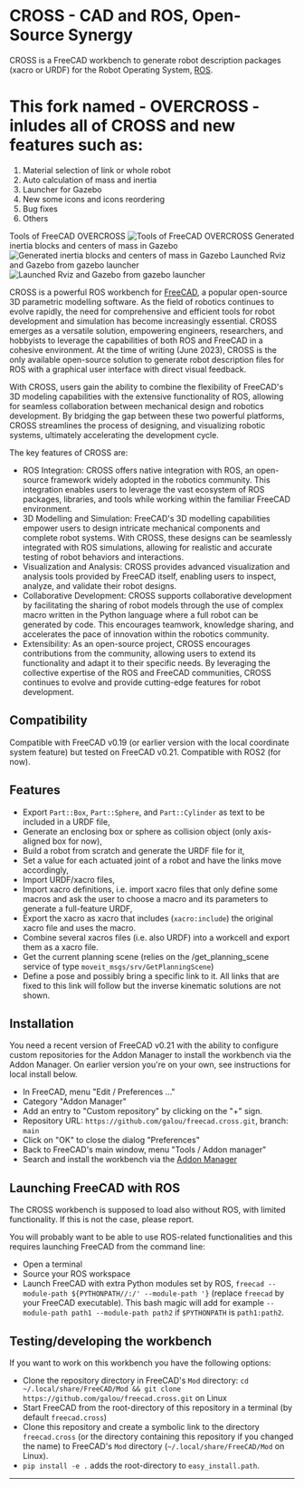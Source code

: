 # CROSS - CAD and ROS, Open-Source Synergy

CROSS is a FreeCAD workbench to generate robot description packages (xacro or URDF) for the Robot Operating System, [ROS].

# This fork named - OVERCROSS - inludes all of CROSS and new features such as:
1. Material selection of link or whole robot
1. Auto calculation of mass and inertia
1. Launcher for Gazebo
1. New some icons and icons reordering
1. Bug fixes
1. Others

Tools of FreeCAD OVERCROSS
![Tools of FreeCAD OVERCROSS](https://github.com/drfenixion/freecad.cross/assets/13005708/d3d44e65-a9cc-45cc-937a-be5008b98608)
Generated inertia blocks and centers of mass in Gazebo
![Generated inertia blocks and centers of mass in Gazebo](https://github.com/drfenixion/freecad.cross/assets/13005708/a46715a0-0dc6-4f6e-b80e-e4c644589477)
Launched Rviz and Gazebo from gazebo launcher
![Launched Rviz and Gazebo from gazebo launcher](https://github.com/drfenixion/freecad.cross/assets/13005708/9017aec4-70e5-45fa-82ad-6b4646453767)


CROSS is a powerful ROS workbench for [FreeCAD](https://www.freecad.org/), a popular open-source 3D parametric modelling software.
As the field of robotics continues to evolve rapidly, the need for comprehensive and efficient tools for robot development and simulation has become increasingly essential.
CROSS emerges as a versatile solution, empowering engineers, researchers, and hobbyists to leverage the capabilities of both ROS and FreeCAD in a cohesive environment.
At the time of writing (June 2023), CROSS is the only available open-source solution to generate robot description files for ROS with a graphical user interface with direct visual feedback.

With CROSS, users gain the ability to combine the flexibility of FreeCAD's 3D modeling capabilities with the extensive functionality of ROS, allowing for seamless collaboration between mechanical design and robotics development.
    By bridging the gap between these two powerful platforms, CROSS streamlines the process of designing, and visualizing robotic systems, ultimately accelerating the development cycle.

The key features of CROSS are:

* ROS Integration: CROSS offers native integration with ROS, an open-source framework widely adopted in the robotics community.
        This integration enables users to leverage the vast ecosystem of ROS packages, libraries, and tools while working within the familiar FreeCAD environment.
* 3D Modelling and Simulation: FreeCAD's 3D modelling capabilities empower users to design intricate mechanical components and complete robot systems.
        With CROSS, these designs can be seamlessly integrated with ROS simulations, allowing for realistic and accurate testing of robot behaviors and interactions.
* Visualization and Analysis: CROSS provides advanced visualization and analysis tools provided by FreeCAD itself, enabling users to inspect, analyze, and validate their robot designs.
* Collaborative Development: CROSS supports collaborative development by facilitating the sharing of robot models through the use of complex macro written in the Python language where a full robot can be generated by code.
        This encourages teamwork, knowledge sharing, and accelerates the pace of innovation within the robotics community.
* Extensibility: As an open-source project, CROSS encourages contributions from the community, allowing users to extend its functionality and adapt it to their specific needs.
        By leveraging the collective expertise of the ROS and FreeCAD communities, CROSS continues to evolve and provide cutting-edge features for robot development.

## Compatibility

Compatible with FreeCAD v0.19 (or earlier version with the local coordinate system feature) but tested on FreeCAD v0.21.
Compatible with ROS2 (for now).

## Features

- Export `Part::Box`, `Part::Sphere`, and `Part::Cylinder` as text to be included in a URDF file,
- Generate an enclosing box or sphere as collision object (only axis-aligned box for now),
- Build a robot from scratch and generate the URDF file for it,
- Set a value for each actuated joint of a robot and have the links move accordingly,
- Import URDF/xacro files,
- Import xacro definitions, i.e. import xacro files that only define some macros and ask the user to choose a macro and its parameters to generate a full-feature URDF,
- Export the xacro as xacro that includes (`xacro:include`) the original xacro file and uses the macro.
- Combine several xacros files (i.e. also URDF) into a workcell and export them as a xacro file.
- Get the current planning scene (relies on the /get_planning_scene service of type `moveit_msgs/srv/GetPlanningScene`)
- Define a pose and possibly bring a specific link to it. All links that are fixed to this link will follow but the inverse kinematic solutions are not shown.

## Installation

You need a recent version of FreeCAD v0.21 with the ability to configure custom repositories for the Addon Manager to install the workbench via the Addon Manager. On earlier version you're on your own, see instructions for local install below.

- In FreeCAD, menu "Edit / Preferences ..."
- Category "Addon Manager"
- Add an entry to "Custom repository" by clicking on the "+" sign.
- Repository URL: `https://github.com/galou/freecad.cross.git`, branch: `main`
- Click on "OK" to close the dialog "Preferences"
- Back to FreeCAD's main window, menu "Tools / Addon manager"
- Search and install the workbench via the [Addon Manager](https://wiki.freecad.org/Std_AddonMgr)

## Launching FreeCAD with ROS

The CROSS workbench is supposed to load also without ROS, with limited functionality.
If this is not the case, please report.

You will probably want to be able to use ROS-related functionalities and this requires launching FreeCAD from the command line:

- Open a terminal
- Source your ROS workspace
- Launch FreeCAD with extra Python modules set by ROS, `freecad --module-path ${PYTHONPATH//:/' --module-path '}` (replace `freecad` by your FreeCAD executable). This bash magic will add for example ` --module-path path1 --module-path path2 ` if `$PYTHONPATH` is `path1:path2`.

## Testing/developing the workbench

If you want to work on this workbench you have the following options:

- Clone the repository directory in FreeCAD's `Mod` directory: `cd ~/.local/share/FreeCAD/Mod && git clone https://github.com/galou/freecad.cross.git` on Linux
- Start FreeCAD from the root-directory of this repository in a terminal (by default `freecad.cross`)
- Clone this repository and create a symbolic link to the directory `freecad.cross` (or the directory containing this repository if you changed the name) to FreeCAD's `Mod` directory (`~/.local/share/FreeCAD/Mod` on Linux).
- `pip install -e .` adds the root-directory to `easy_install.path`.


--------------------------------------------------------------------------------

[ROS]: https://www.ros.org/
